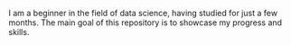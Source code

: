 I am a beginner in the field of data science, having studied for just a few months. The main goal of this repository is to showcase my progress and skills.
